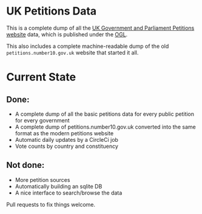 UK Petitions Data
=================

This is a complete dump of all the [UK Government and Parliament Petitions website](https://petition.parliament.uk/) data, which is published under the [OGL](https://www.nationalarchives.gov.uk/doc/open-government-licence/version/3/).

This also includes a complete machine-readable dump of the old `petitions.number10.gov.uk` website that started it all.

Current State
=============

Done:
-----

* A complete dump of all the basic petitions data for every public petition for every government
* A complete dump of petitions.number10.gov.uk converted into the same format as the modern petitions website
* Automatic daily updates by a CircleCi job
* Vote counts by country and constituency

Not done:
---------
* More petition sources
* Automatically building an sqlite DB
* A nice interface to search/browse the data

Pull requests to fix things welcome.
